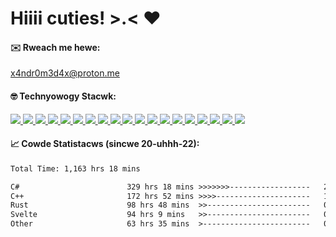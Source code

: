 # **Hiiii cuties! >.< ❤️**

#### ✉️ Rweach me hewe:
x4ndr0m3d4x@proton.me

#### 🤓 Technyowogy Stacwk:
<p>
  <a href="https://www.wikiwand.com/en/C_(programming_language)" target="_blank">
    <img src="https://img.shields.io/badge/C-00599C?style=for-the-badge&logo=c&logoColor=white" />
  </a>
  <a href="https://www.wikiwand.com/en/C%2B%2B" target="_blank">
    <img src="https://img.shields.io/badge/C%2B%2B-00599C?style=for-the-badge&logo=c%2B%2B&logoColor=white" />
  </a>
  <a href="https://www.wikiwand.com/en/C_Sharp_(programming_language)" target="_blank">
    <img src="https://img.shields.io/badge/C%23-239120?style=for-the-badge&logo=csharp&logoColor=white" />
  </a>
  <a href="https://dotnet.microsoft.com/en-us/" target="_blank">
    <img src="https://img.shields.io/badge/.NET-512BD4?style=for-the-badge&logo=dotnet&logoColor=white" />
  </a>
  <a href="https://www.wikiwand.com/en/HTML" target="_blank">
    <img src="https://img.shields.io/badge/HTML5-E34F26?style=for-the-badge&logo=html5&logoColor=white" />
  </a>
  <a href="https://www.wikiwand.com/en/CSS" target="_blank">
    <img src="https://img.shields.io/badge/CSS3-1572B6?style=for-the-badge&logo=css3&logoColor=white" />
  </a>
  <a href="https://tailwindcss.com/" target="_blank">
    <img src="https://img.shields.io/badge/Tailwind_CSS-38B2AC?style=for-the-badge&logo=tailwind-css&logoColor=white" />
  </a>
  <a href="https://www.wikiwand.com/en/JavaScript" target="_blank">
    <img src="https://img.shields.io/badge/JavaScript-323330?style=for-the-badge&logo=javascript&logoColor=F7DF1E" />
  </a>
  <a href="https://www.typescriptlang.org/" target="_blank">
    <img src="https://img.shields.io/badge/TypeScript-007ACC?style=for-the-badge&logo=typescript&logoColor=white" />
  </a>
  <a href="https://svelte.dev/" target="_blank">
    <img src="https://img.shields.io/badge/Svelte-4A4A55?style=for-the-badge&logo=svelte&logoColor=FF3E00" />
  </a>
  <a href="https://kit.svelte.dev/" target="_blank">
    <img src="https://img.shields.io/badge/SvelteKit-FF3E00?style=for-the-badge&logo=Svelte&logoColor=white" />
  </a>
  <a href="https://www.python.org/" target="_blank">
    <img src="https://img.shields.io/badge/Python-FFD43B?style=for-the-badge&logo=python&logoColor=blue" />
  </a>
  <a href="https://www.postgresql.org/" target="_blank">
    <img src="https://img.shields.io/badge/PostgreSQL-316192?style=for-the-badge&logo=postgresql&logoColor=white" />
  </a>
  <a href="https://www.wikiwand.com/en/Microsoft_SQL_Server" target="_blank">
    <img src="https://img.shields.io/badge/Microsoft%20SQL%20Server-CC2927?style=for-the-badge&logo=microsoft%20sql%20server&logoColor=white" />
  </a>
  <a href="https://www.git-scm.com/" target="_blank">
    <img src="https://img.shields.io/badge/GIT-E44C30?style=for-the-badge&logo=git&logoColor=white" />
  </a>
  <a href="https://www.latex-project.org/" target="_blank">
    <img src="https://img.shields.io/badge/LaTeX-47A141?style=for-the-badge&logo=LaTeX&logoColor=white" />
  </a>
  <a href="https://neovim.io/" target="_blank">
    <img src="https://img.shields.io/badge/NeoVim-%2357A143.svg?&style=for-the-badge&logo=neovim&logoColor=white" />
  </a>
  <a href="https://www.adobe.com/products/premiere.html" target="_blank">
    <img src="https://img.shields.io/badge/Adobe%20Premiere%20Pro-9999FF?style=for-the-badge&logo=Adobe%20Premiere%20Pro&logoColor=white" />
  </a>
  <a href="https://www.figma.com/" target="_blank">
    <img src="https://img.shields.io/badge/Figma-F24E1E?style=for-the-badge&logo=figma&logoColor=white" />
  </a>
</p>

#### 📈 Cowde Statistacws (sincwe 20-uhhh-22):
<!--START_SECTION:waka-->

```txt
Total Time: 1,163 hrs 18 mins

C#                        329 hrs 18 mins >>>>>>>------------------   26.84 %
C++                       172 hrs 52 mins >>>>---------------------   14.09 %
Rust                      98 hrs 48 mins  >>-----------------------   08.05 %
Svelte                    94 hrs 9 mins   >>-----------------------   07.67 %
Other                     63 hrs 35 mins  >------------------------   05.18 %
```

<!--END_SECTION:waka-->
